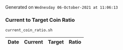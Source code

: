 Generated on `Wednesday 06-October-2021 at 11:06:13`

### Current to Target Coin Ratio
`current_coin_ratio.sh`

Date|Current|Target|Ratio
---|---|---|---
